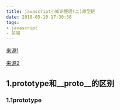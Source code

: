 ```yaml
---
title: javascript小知识整理(二)原型链
date: 2018-05-10 17:30:58
tags:
- javascript
- 前端
---
```


[来源1](https://blog.csdn.net/sinat_21274091/article/details/52741788)

[来源2](https://www.cnblogs.com/shuiyi/p/5305435.html)

## 1.prototype和__proto__的区别

### 1.1prototype

###







​		





​

